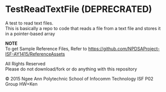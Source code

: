 # TestReadTextFile (DEPRECRATED)
A test to read text files.  
This is basically a repo to code that reads a file from a text file and stores it in a pointer-based array


**NOTE**  
To get Sample Reference Files, Refer to https://github.com/NPDSAProject-ISF-AY1415/ReferenceAssets

All Rights Reserved  
Please do not download/fork or do anything with this repository


© 2015 Ngee Ann Polytechnic School of Infocomm Technology ISF P02 Group HW+Ken

